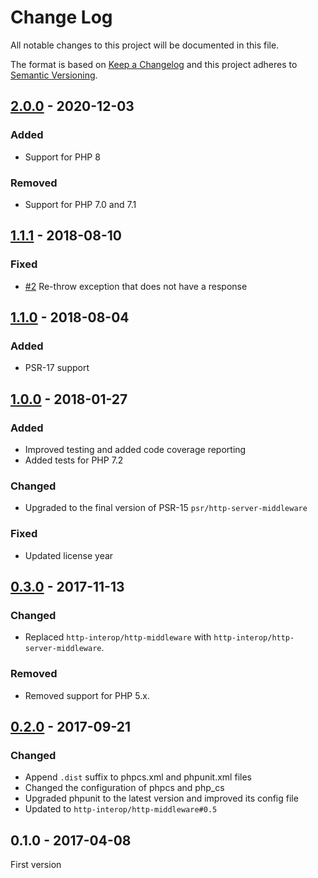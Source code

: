 # Change Log

All notable changes to this project will be documented in this file.

The format is based on [Keep a Changelog](http://keepachangelog.com/)
and this project adheres to [Semantic Versioning](http://semver.org/).

## [2.0.0] - 2020-12-03
### Added
- Support for PHP 8

### Removed
- Support for PHP 7.0 and 7.1

## [1.1.1] - 2018-08-10
### Fixed
- [#2] Re-throw exception that does not have a response

## [1.1.0] - 2018-08-04
### Added
- PSR-17 support

## [1.0.0] - 2018-01-27
### Added
- Improved testing and added code coverage reporting
- Added tests for PHP 7.2

### Changed
- Upgraded to the final version of PSR-15 `psr/http-server-middleware`

### Fixed
- Updated license year

## [0.3.0] - 2017-11-13
### Changed
- Replaced `http-interop/http-middleware` with  `http-interop/http-server-middleware`.

### Removed
- Removed support for PHP 5.x.

## [0.2.0] - 2017-09-21
### Changed
- Append `.dist` suffix to phpcs.xml and phpunit.xml files
- Changed the configuration of phpcs and php_cs
- Upgraded phpunit to the latest version and improved its config file
- Updated to `http-interop/http-middleware#0.5`

## 0.1.0 - 2017-04-08
First version

[#2]: https://github.com/middlewares/proxy/issues/2

[2.0.0]: https://github.com/middlewares/proxy/compare/v1.1.1...v2.0.0
[1.1.1]: https://github.com/middlewares/proxy/compare/v1.1.0...v1.1.1
[1.1.0]: https://github.com/middlewares/proxy/compare/v1.0.0...v1.1.0
[1.0.0]: https://github.com/middlewares/proxy/compare/v0.3.0...v1.0.0
[0.3.0]: https://github.com/middlewares/proxy/compare/v0.2.0...v0.3.0
[0.2.0]: https://github.com/middlewares/proxy/compare/v0.1.0...v0.2.0
